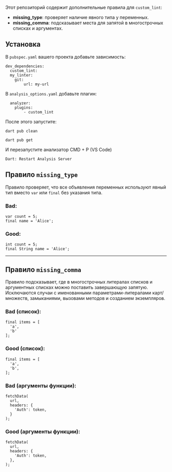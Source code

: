 Этот репозиторий содержит дополнительные правила для `custom_lint`:

*   **missing\_type**: проверяет наличие явного типа у переменных.
*   **missing\_comma**: подсказывает места для запятой в многострочных списках и аргументах.

Установка
---------

В `pubspec.yaml` вашего проекта добавьте зависимость:

    dev_dependencies:
      custom_lint:
      my_linter:
        git:
            url: my-url
    

В `analysis_options.yaml` добавьте плагин:

    
      analyzer:
        plugins:
            - custom_lint
      

После этого запустите:

    dart pub clean

    dart pub get

И перезапустите анализатор CMD + P (VS Code)

    Dart: Restart Analysis Server

Правило `missing_type`
----------------------

Правило проверяет, что все объявления переменных используют явный тип вместо `var` или `final` без указания типа.

### Bad:

    var count = 5;
    final name = 'Alice';

### Good:

    int count = 5;
    final String name = 'Alice';

* * *

Правило `missing_comma`
-----------------------

Правило подсказывает, где в многострочных литералах списков и аргументных списках можно поставить завершающую запятую. Исключаются случаи с именованными параметрами-литералами карт/множеств, замыканиями, вызовами методов и созданием экземпляров.

### Bad (список):

    final items = [
      'a',
      'b'
    ];

### Good (список):

    final items = [
      'a',
      'b',
    ];

### Bad (аргументы функции):

    fetchData(
      url,
      headers: {
        'Auth': token,
      }
    );

### Good (аргументы функции):

    fetchData(
      url,
      headers: {
        'Auth': token,
      },
    );
